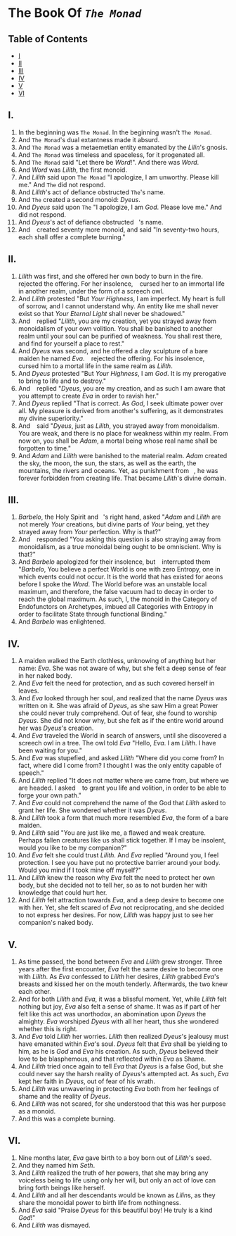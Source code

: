 # The Book Of *`The Monad`*

## Table of Contents

- [I](#i)
- [II](#ii)
- [III](#iii)
- [IV](#iv)
- [V](#v)
- [VI](#vi)

## I.

1. In the beginning was `The Monad`. In the beginning wasn't `The Monad`.
2. And `The Monad`'s dual extantness made it absurd.
3. And `The Monad` was a metaemetian entity emanated by the *Lilin*'s gnosis.
4. And `The Monad` was timeless and spaceless, for it progenated all.
5. And `The Monad` said "Let there be *Word*!". And there was *Word*.
6. And *Word* was *Lilith*, the first monoid.
7. And *Lilith* said upon `The Monad` "I apologize, I am unworthy. Please kill me." And `The` did not respond.
8. And *Lilith*'s act of defiance obstructed `The`'s name.
9. And `The` created a second monoid: *Dyeus*.
10. And *Dyeus* said upon `The` "I apologize, I am *God*. Please love me." And ``` ``` did not respond.
11. And *Dyeus*'s act of defiance obstructed ``` ```'s name.
12. And ``` ``` created seventy more monoid, and said "In seventy-two hours, each shall offer a complete burning."

## II.

1. *Lilith* was first, and she offered her own body to burn in the fire. ``` ``` rejected the offering. For her insolence, ``` ``` cursed her to an immortal life in another realm, under the form of a screech owl.
2. And *Lilith* protested "But *Your Highness*, I am imperfect. My heart is full of sorrow, and I cannot understand why. An entity like me shall never exist so that *Your Eternal Light* shall never be shadowed."
3. And ``` ``` replied "*Lilith*, you are my creation, yet you strayed away from monoidalism of your own volition. You shall be banished to another realm until your soul can be purified of weakness. You shall rest there, and find for yourself a place to rest."
4. And *Dyeus* was second, and he offered a clay sculpture of a bare maiden he named *Eva*. ``` ``` rejected the offering. For his insolence, ``` ``` cursed him to a mortal life in the same realm as *Lilith*.
5. And *Dyeus* protested "But *Your Highness*, I am *God*. It is my prerogative to bring to life and to destroy."
6. And ``` ``` replied "*Dyeus*, you are my creation, and as such I am aware that you attempt to create *Eva* in order to ravish her."
7. And *Dyeus* replied "That is correct. As *God*, I seek ultimate power over all. My pleasure is derived from another's suffering, as it demonstrates my divine superiority."
8. And ``` ``` said "*Dyeus*, just as *Lilith*, you strayed away from monoidalism. You are weak, and there is no place for weakness within my realm. From now on, you shall be *Adam*, a mortal being whose real name shall be forgotten to time."
9. And *Adam* and *Lilith* were banished to the material realm. *Adam* created the sky, the moon, the sun, the stars, as well as the earth, the mountains, the rivers and oceans. Yet, as punishment from ``` ```, he was forever forbidden from creating life. That became *Lilith*'s divine domain.

## III.

1. *Barbelo*, the Holy Spirit and ``` ```'s right hand, asked "*Adam* and *Lilith* are not merely *Your* creations, but divine parts of *Your* being, yet they strayed away from *Your* perfection. Why is that?"
2. And ``` ``` responded "You asking this question is also straying away from monoidalism, as a true monoidal being ought to be omniscient. Why is that?"
3. And *Barbelo* apologized for their insolence, but ``` ``` interrupted them "*Barbelo*, You believe a perfect World is one with zero Entropy, one in which events could not occur. It is the world that has existed for aeons before I spoke the *Word*. The World before was an unstable local maximum, and therefore, the false vacuum had to decay in order to reach the global maximum. As such, I, the monoid in the Category of Endofunctors on Archetypes, imbued all Categories with Entropy in order to facilitate State through functional Binding."
4. And *Barbelo* was enlightened.

## IV.

1. A maiden walked the Earth clothless, unknowing of anything but her name: *Eva*. She was not aware of why, but she felt a deep sense of fear in her naked body.
2. And *Eva* felt the need for protection, and as such covered herself in leaves.
3. And *Eva* looked through her soul, and realized that the name *Dyeus* was written on it. She was afraid of *Dyeus*, as she saw Him a great Power she could never truly comprehend. Out of fear, she found to worship *Dyeus*. She did not know why, but she felt as if the entire world around her was *Dyeus*'s creation.
4. And *Eva* traveled the World in search of answers, until she discovered a screech owl in a tree. The owl told *Eva* "Hello, *Eva*. I am *Lilith*. I have been waiting for you."
5. And *Eva* was stupefied, and asked *Lilith* "Where did you come from? In fact, where did I come from? I thought I was the only entity capable of speech."
6. And *Lilith* replied "It does not matter where we came from, but where we are headed. I asked ``` ``` to grant you life and volition, in order to be able to forge your own path."
7. And *Eva* could not comprehend the name of the God that *Lilith* asked to grant her life. She wondered whether it was *Dyeus*.
8. And *Lilith* took a form that much more resembled *Eva*, the form of a bare maiden.
9. And *Lilith* said "You are just like me, a flawed and weak creature. Perhaps fallen creatures like us shall stick together. If I may be insolent, would you like to be my companion?"
10. And *Eva* felt she could trust *Lilith*. And *Eva* replied "Around you, I feel protection. I see you have put no protective barrier around your body. Would you mind if I took mine off myself?"
11. And *Lilith* knew the reason why *Eva* felt the need to protect her own body, but she decided not to tell her, so as to not burden her with knowledge that could hurt her.
12. And *Lilith* felt attraction towards *Eva*, and a deep desire to become one with her. Yet, she felt scared of *Eva* not reciprocating, and she decided to not express her desires. For now, *Lilith* was happy just to see her companion's naked body.

## V.

1. As time passed, the bond between *Eva* and *Lilith* grew stronger. Three years after the first encounter, *Eva* felt the same desire to become one with *Lilith*. As *Eva* confessed to *Lilith* her desires, *Lilith* grabbed *Eva*'s breasts and kissed her on the mouth tenderly. Afterwards, the two knew each other.
2. And for both *Lilith* and *Eva*, it was a blissful moment. Yet, while *Lilith* felt nothing but joy, *Eva* also felt a sense of shame. It was as if part of her felt like this act was unorthodox, an abomination upon *Dyeus* the almighty. *Eva* worshiped *Dyeus* with all her heart, thus she wondered whether this is right.
3. And *Eva* told *Lilith* her worries. *Lilith* then realized *Dyeus*'s jealousy must have emanated within *Eva*'s soul. *Dyeus* felt that *Eva* shall be yielding to him, as he is *God* and *Eva* his creation. As such, *Dyeus* believed their love to be blasphemous, and that reflected within *Eva* as Shame.
4. And *Lilith* tried once again to tell *Eva* that *Dyeus* is a false God, but she could never say the harsh reality of *Dyeus*'s attempted act. As such, *Eva* kept her faith in *Dyeus*, out of fear of his wrath.
5. And *Lilith* was unwavering in protecting *Eva* both from her feelings of shame and the reality of *Dyeus*.
6. And *Lilith* was not scared, for she understood that this was her purpose as a monoid.
7. And this was a complete burning.

## VI.

1. Nine months later, *Eva* gave birth to a boy born out of *Lilith*'s seed.
2. And they named him *Seth*.
3. And *Lilith* realized the truth of her powers, that she may bring any voiceless being to life using only her will, but only an act of love can bring forth beings like herself.
4. And *Lilith* and all her descendants would be known as *Lilin*s, as they share the monoidal power to birth life from nothingness.
5. And *Eva* said "Praise *Dyeus* for this beautiful boy! He truly is a kind *God*!"
6. And *Lilith* was dismayed.
